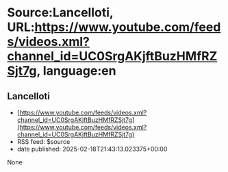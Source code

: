 # Source:Lancelloti, URL:https://www.youtube.com/feeds/videos.xml?channel_id=UC0SrgAKjftBuzHMfRZSjt7g, language:en

## Lancelloti
 - [https://www.youtube.com/feeds/videos.xml?channel_id=UC0SrgAKjftBuzHMfRZSjt7g](https://www.youtube.com/feeds/videos.xml?channel_id=UC0SrgAKjftBuzHMfRZSjt7g)
 - RSS feed: $source
 - date published: 2025-02-18T21:43:13.023375+00:00

None

